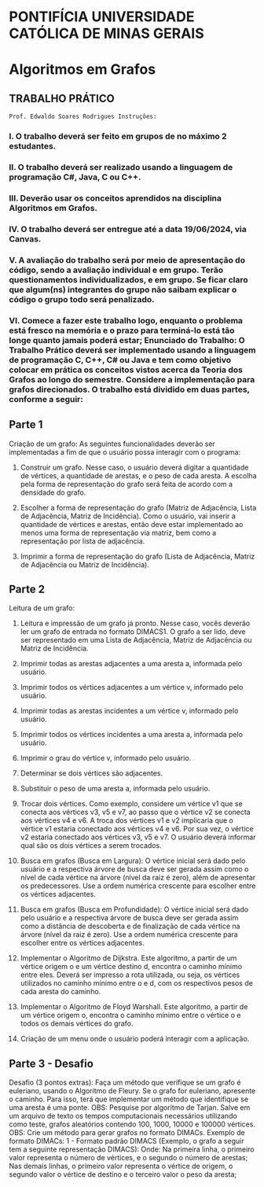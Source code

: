 # PONTIFÍCIA UNIVERSIDADE CATÓLICA DE MINAS GERAIS
# Algoritmos em Grafos
## TRABALHO PRÁTICO
`Prof. Edwaldo Soares Rodrigues
Instruções:`
### I. O trabalho deverá ser feito em grupos de no máximo 2 estudantes.
### II. O trabalho deverá ser realizado usando a linguagem de programação C#, Java, C ou C++.
### III. Deverão usar os conceitos aprendidos na disciplina Algoritmos em Grafos.
### IV. O trabalho deverá ser entregue até a data 19/06/2024, via Canvas.
### V. A avaliação do trabalho será por meio de apresentação do código, sendo a avaliação individual e em grupo. Terão questionamentos individualizados, e em grupo. Se ficar claro que algum(ns) integrantes do grupo não saibam explicar o código o grupo todo será penalizado.
### VI. Comece a fazer este trabalho logo, enquanto o problema está fresco na memória e o prazo para terminá-lo está tão longe quanto jamais poderá estar; Enunciado do Trabalho: O Trabalho Prático deverá ser implementado usando a linguagem de programação C, C++, C# ou Java e tem como objetivo colocar em prática os conceitos vistos acerca da Teoria dos Grafos ao longo do semestre. Considere a implementação para grafos direcionados. O trabalho está dividido em duas partes, conforme a seguir: 

## Parte 1  
Criação de um grafo: As seguintes funcionalidades deverão ser implementadas a fim de que o usuário possa interagir com o programa: 
1. Construir um grafo. Nesse caso, o usuário deverá digitar a quantidade de vértices, a quantidade de arestas, e o peso de cada aresta. A escolha pela forma de representação do grafo será feita de acordo com a densidade do grafo. 

2. Escolher a forma de representação do grafo (Matriz de Adjacência, Lista de
Adjacência, Matriz de Incidência). Como o usuário, vai inserir a quantidade de
vértices e arestas, então deve estar implementado ao menos uma forma de
representação via matriz, bem como a representação por lista de adjacência.

3. Imprimir a forma de representação do grafo (Lista de Adjacência, Matriz de
Adjacência ou Matriz de Incidência).
## Parte 2 
 Leitura de um grafo:
1. Leitura e impressão de um grafo já pronto. Nesse caso, vocês deverão ler um grafo de entrada no formato DIMACS1. O grafo a ser lido, deve ser representado
em uma Lista de Adjacência, Matriz de Adjacência ou Matriz de Incidência.

2. Imprimir todas as arestas adjacentes a uma aresta a, informada pelo usuário.

3. Imprimir todos os vértices adjacentes a um vértice v, informado pelo usuário.

4. Imprimir todas as arestas incidentes a um vértice v, informado pelo usuário.

5. Imprimir todos os vértices incidentes a uma aresta a, informada pelo usuário.

6. Imprimir o grau do vértice v, informado pelo usuário.

7. Determinar se dois vértices são adjacentes.

8. Substituir o peso de uma aresta a, informada pelo usuário.

9. Trocar dois vértices. Como exemplo, considere um vértice v1 que se conecta aos
vértices v3, v5 e v7, ao passo que o vértice v2 se conecta aos vértices v4 e v6.
A troca dos vértices v1 e v2 implicaria que o vértice v1 estaria conectado aos
vértices v4 e v6. Por sua vez, o vértice v2 estaria conectado aos vértices v3, v5
e v7. O usuário deverá informar qual são os dois vértices a serem trocados.

10. Busca em grafos (Busca em Largura): O vértice inicial será dado pelo usuário e
a respectiva árvore de busca deve ser gerada assim como o nível de cada vértice
na árvore (nível da raiz é zero), além de apresentar os predecessores. Use a
ordem numérica crescente para escolher entre os vértices adjacentes.

11. Busca em grafos (Busca em Profundidade): O vértice inicial será dado pelo
usuário e a respectiva árvore de busca deve ser gerada assim como a distância
de descoberta e de finalização de cada vértice na árvore (nível da raiz é zero).
Use a ordem numérica crescente para escolher entre os vértices adjacentes.

12. Implementar o Algoritmo de Dijkstra. Este algoritmo, a partir de um vértice origem
o e um vértice destino d, encontra o caminho mínimo entre eles. Deverá ser
impresso a rota utilizada, ou seja, os vértices utilizados no caminho mínimo entre
o e d, com os respectivos pesos de cada aresta do caminho.

13. Implementar o Algoritmo de Floyd Warshall. Este algoritmo, a partir de um
vértice origem o, encontra o caminho mínimo entre o vértice o e todos os demais
vértices do grafo.

14. Criação de um menu onde o usuário poderá interagir com a aplicação.

## Parte 3 - Desafio
Desafio (3 pontos extras):
Faça um método que verifique se um grafo é euleriano, usando o Algoritmo de Fleury.
Se o grafo for euleriano, apresente o caminho. Para isso, terá que implementar um
método que identifique se uma aresta é uma ponte. OBS: Pesquise por algoritmo de
Tarjan.
Salve em um arquivo de texto os tempos computacionais necessários utilizando como
teste, grafos aleatórios contendo 100, 1000, 10000 e 100000 vértices. OBS: Crie um
método para gerar grafos no formato DIMACs.
Exemplo de formato DIMACs:
1 - Formato padrão DIMACS (Exemplo, o grafo a seguir tem a seguinte representação
DIMACS):
Onde:
Na primeira linha, o primeiro valor representa o número de vértices, e o segundo o
número de arestas;
Nas demais linhas, o primeiro valor representa o vértice de origem, o segundo valor o
vértice de destino e o terceiro valor o peso da aresta;